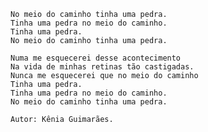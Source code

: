     No meio do caminho tinha uma pedra.
    Tinha uma pedra no meio do caminho.
    Tinha uma pedra.
    No meio do caminho tinha uma pedra.

    Numa me esquecerei desse acontecimento
    Na vida de minhas retinas tão castigadas.
    Nunca me esquecerei que no meio do caminho
    Tinha uma pedra.
    Tinha uma pedra no meio do caminho.
    No meio do caminho tinha uma pedra.
    
    Autor: Kênia Guimarães.
